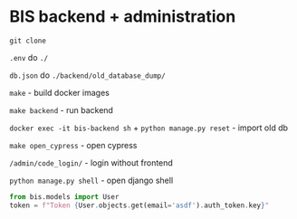 # BIS backend + administration

`git clone`

`.env` do `./`

`db.json` do `./backend/old_database_dump/`

`make` - build docker images

`make backend` - run backend

`docker exec -it bis-backend sh` + `python manage.py reset` - import old db

`make open_cypress` - open cypress

`/admin/code_login/` - login without frontend

`python manage.py shell` - open django shell

```python
from bis.models import User
token = f"Token {User.objects.get(email='asdf').auth_token.key}"
```